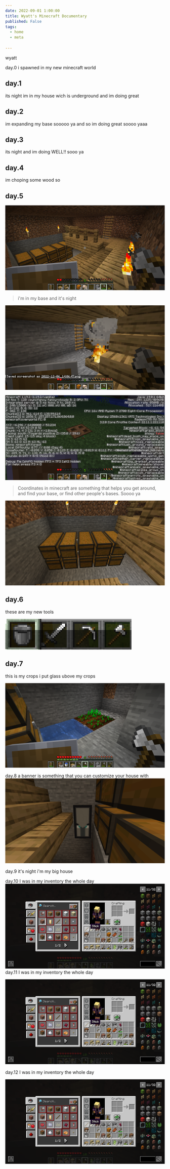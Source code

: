 ```yaml
---
date: 2022-09-01 1:00:00
title: Wyatt's Minecraft Documentary
published: False
tags:
  - home
  - meta

---
```


wyatt

day.0 i spawned in my new minecraft world



## day.1

its night im in my house wich is underground and im doing great

## day.2

im expanding my base sooooo ya and so im doing great soooo yaaa

## day.3

its night and im doing WELL!! sooo ya



## day.4

im choping some wood so 
## day.5 

![](/my-base.png)

> i'm in my base and it's night

![](/my-base-2.png)

![](/my-coords.png)

> Coordinates in minecraft are something that helps you get around, and find your base, or find other people's bases.  Soooo ya

![](/my-storage.png)



## day.6
these are my new tools

![](/Capture.PNG)


## day.7
this is my crops i put glass ubove my crops

![](/my-crops.png)

day.8
a banner is something that you can customize your house with 
![](/banner.png)

day.9
it's night i'm my big house

day.10
I was in my inventory the whole day
![](/my.png
)
day.11
I was in my inventory the whole day


![](/my.png)


day.12 
I was in my inventory the whole day

![](/my.png)
